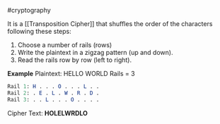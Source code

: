 #cryptography 

It is a [[Transposition Cipher]] that shuffles the order of the characters following these steps:
1. Choose a number of rails (rows)
2. Write the plaintext in a zigzag pattern (up and down).
3. Read the rails row by row (left to right).

**Example**
Plaintext: HELLO WORLD
Rails = 3
```mathematica
Rail 1: H . . . O . . . L . . 
Rail 2: . E . L . W . R . D . 
Rail 3: . . L . . . O . . . .
```
Cipher Text: **HOLELWRDLO**